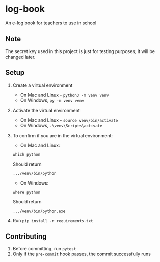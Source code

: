 # log-book

An e-log book for teachers to use in school

## Note

The secret key used in this project is just for testing purposes; it will be changed later.

## Setup

1. Create a virtual environment

   - On Mac and Linux - `python3 -m venv venv`
   - On Windows, `py -m venv venv`

2. Activate the virtual environment

   - On Mac and Linux - `source venv/bin/activate`
   - On Windows, `.\venv\Scripts\activate`

3. To confirm if you are in the virtual environment:

   - On Mac and Linux:

   ```
   which python
   ```

   Should return

   ```
   .../venv/bin/python
   ```

   - On Windows:

   ```
   where python
   ```

   Should return

   ```
   .../venv/bin/python.exe
   ```

4. Run `pip install -r requirements.txt`

## Contributing

1. Before committing, run `pytest`
2. Only if the `pre-commit` hook passes, the commit successfully runs
